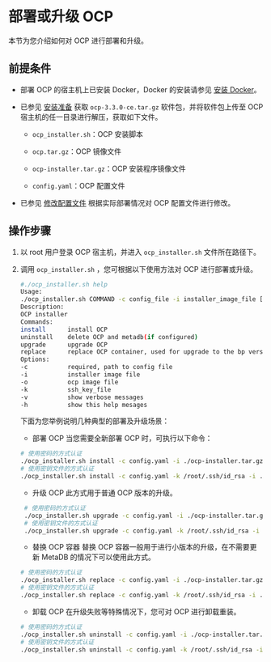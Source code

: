 # 部署或升级 OCP

本节为您介绍如何对 OCP 进行部署和升级。

## 前提条件

* 部署 OCP 的宿主机上已安装 Docker，Docker 的安装请参见 [安装 Docker](../2.deployment-guide/8.deploy-appendix/1.install-docker.md)。

* 已参见 [安装准备](../2.deployment-guide/4.installation-preparation.md) 获取 `ocp-3.3.0-ce.tar.gz` 软件包，并将软件包上传至 OCP 宿主机的任一目录进行解压，获取如下文件。

  * `ocp_installer.sh`：OCP 安装脚本

  * `ocp.tar.gz`：OCP 镜像文件

  * `ocp-installer.tar.gz`：OCP 安装程序镜像文件

  * `config.yaml`：OCP 配置文件
* 已参见 [修改配置文件](../2.deployment-guide/5.modify-conf-file.md) 根据实际部署情况对 OCP 配置文件进行修改。

## 操作步骤

1. 以 root 用户登录 OCP 宿主机，并进入 `ocp_installer.sh` 文件所在路径下。
2. 调用 `ocp_installer.sh` ，您可根据以下使用方法对 OCP 进行部署或升级。

   ```bash
   #./ocp_installer.sh help
   Usage:
   ./ocp_installer.sh COMMAND -c config_file -i installer_image_file [-o ocp_image_file] [-k ssh_key_file] [-v] [-h]
   Description:
   OCP installer
   Commands:
   install      install OCP
   uninstall    delete OCP and metadb(if configured)
   upgrade      upgrade OCP
   replace      replace OCP container, used for upgrade to the bp version, or just restart
   Options:
   -c           required, path to config file
   -i           installer image file
   -o           ocp image file
   -k           ssh_key_file
   -v           show verbose messages
   -h           show this help mesages
   ```

   下面为您举例说明几种典型的部署及升级场景：

   * 部署 OCP
   当您需要全新部署 OCP 时，可执行以下命令：

    ```bash
   # 使用密码的方式认证
   ./ocp_installer.sh install -c config.yaml -i ./ocp-installer.tar.gz -o ./ocp.tar.gz
   # 使用密钥文件的方式认证
   ./ocp_installer.sh install -c config.yaml -k /root/.ssh/id_rsa -i ./ocp-installer.tar.gz -o ./ocp.tar.gz
   ```

   * 升级 OCP
   此方式用于普通 OCP 版本的升级。

   ```bash
    # 使用密码的方式认证
    ./ocp_installer.sh upgrade -c config.yaml -i ./ocp-installer.tar.gz -o ./ocp.tar.gz
    # 使用密钥文件的方式认证
    ./ocp_installer.sh upgrade -c config.yaml -k /root/.ssh/id_rsa -i ./ocp-installer.tar.gz -o ./ocp.tar.gz
    ```

    * 替换 OCP 容器
    替换 OCP 容器一般用于进行小版本的升级，在不需要更新 MetaDB 的情况下可以使用此方式。

    ```bash
    # 使用密码的方式认证
    ./ocp_installer.sh replace -c config.yaml -i ./ocp-installer.tar.gz -o ./ocp.tar.gz
    # 使用密钥文件的方式认证
    ./ocp_installer.sh replace -c config.yaml -k /root/.ssh/id_rsa -i ./ocp-installer.tar.gz -o ./ocp.tar.gz
    ```

    * 卸载 OCP
    在升级失败等特殊情况下，您可对 OCP 进行卸载重装。

    ```bash
    # 使用密码的方式认证
   ./ocp_installer.sh uninstall -c config.yaml -i ./ocp-installer.tar.gz
   # 使用密钥文件的方式认证
   ./ocp_installer.sh uninstall -c config.yaml -k /root/.ssh/id_rsa -i ./ocp-installer.tar.gz
   ```
